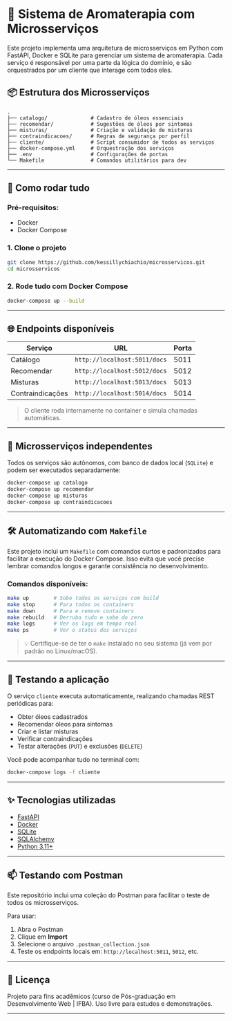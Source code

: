 # 🌿 Sistema de Aromaterapia com Microsserviços

Este projeto implementa uma arquitetura de microsserviços em Python com FastAPI, Docker e SQLite para gerenciar um sistema de aromaterapia. Cada serviço é responsável por uma parte da lógica do domínio, e são orquestrados por um cliente que interage com todos eles.

## 📦 Estrutura dos Microsserviços

```
.
├── catalogo/              # Cadastro de óleos essenciais
├── recomendar/            # Sugestões de óleos por sintomas
├── misturas/              # Criação e validação de misturas
├── contraindicacoes/      # Regras de segurança por perfil
├── cliente/               # Script consumidor de todos os serviços
├── docker-compose.yml     # Orquestração dos serviços
├── .env                   # Configurações de portas
└── Makefile               # Comandos utilitários para dev
```

---

## 🚀 Como rodar tudo

### Pré-requisitos:
- Docker
- Docker Compose

### 1. Clone o projeto
```bash
git clone https://github.com/kessillychiachio/microsservicos.git
cd microsservicos
```

### 2. Rode tudo com Docker Compose
```bash
docker-compose up --build
```

---

## 🌐 Endpoints disponíveis

| Serviço           | URL                         | Porta  |
|-------------------|------------------------------|--------|
| Catálogo          | `http://localhost:5011/docs` | 5011   |
| Recomendar        | `http://localhost:5012/docs` | 5012   |
| Misturas          | `http://localhost:5013/docs` | 5013   |
| Contraindicações  | `http://localhost:5014/docs` | 5014   |

> O cliente roda internamente no container e simula chamadas automáticas.

---

## 🧠 Microsserviços independentes

Todos os serviços são autônomos, com banco de dados local (`SQLite`) e podem ser executados separadamente:

```bash
docker-compose up catalogo
docker-compose up recomendar
docker-compose up misturas
docker-compose up contraindicacoes
```

---

## 🛠️ Automatizando com `Makefile`

Este projeto inclui um `Makefile` com comandos curtos e padronizados para facilitar a execução do Docker Compose. Isso evita que você precise lembrar comandos longos e garante consistência no desenvolvimento.

### Comandos disponíveis:

```bash
make up        # Sobe todos os serviços com build
make stop      # Para todos os containers
make down      # Para e remove containers
make rebuild   # Derruba tudo e sobe do zero
make logs      # Ver os logs em tempo real
make ps        # Ver o status dos serviços
```

> 💡 Certifique-se de ter o `make` instalado no seu sistema (já vem por padrão no Linux/macOS).

---

## 🧪 Testando a aplicação

O serviço `cliente` executa automaticamente, realizando chamadas REST periódicas para:

- Obter óleos cadastrados
- Recomendar óleos para sintomas
- Criar e listar misturas
- Verificar contraindicações
- Testar alterações (`PUT`) e exclusões (`DELETE`)

Você pode acompanhar tudo no terminal com:

```bash
docker-compose logs -f cliente
```

---

## ✨ Tecnologias utilizadas

- [FastAPI](https://fastapi.tiangolo.com/)
- [Docker](https://www.docker.com/)
- [SQLite](https://www.sqlite.org/)
- [SQLAlchemy](https://www.sqlalchemy.org/)
- [Python 3.11+](https://www.python.org/)

---

## 📫 Testando com Postman

Este repositório inclui uma coleção do Postman para facilitar o teste de todos os microsserviços.

Para usar:

1. Abra o Postman
2. Clique em **Import**
3. Selecione o arquivo `.postman_collection.json`
4. Teste os endpoints locais em: `http://localhost:5011`, `5012`, etc.

---

## 📃 Licença

Projeto para fins acadêmicos (curso de Pós-graduação em Desenvolvimento Web | IFBA). Uso livre para estudos e demonstrações.

---